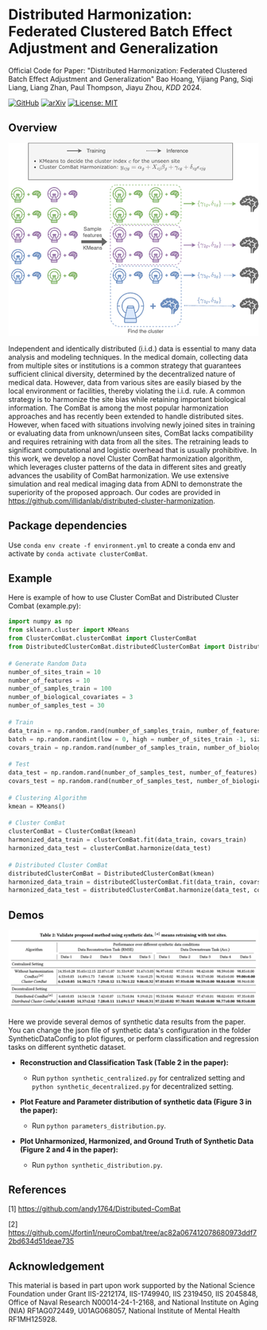 Distributed Harmonization: Federated Clustered Batch Effect Adjustment and Generalization
====================================================


Official Code for Paper: "Distributed Harmonization: Federated Clustered Batch Effect Adjustment and Generalization" Bao Hoang, Yijiang Pang, Siqi Liang, Liang Zhan, Paul Thompson, Jiayu Zhou, *KDD* 2024.

[![GitHub](https://img.shields.io/badge/github-%23121011.svg?style=for-the-badge&logo=github&logoColor=white)](https://github.com/illidanlab/distributed-cluster-harmonization)
[![arXiv](https://img.shields.io/badge/arXiv-1234.56789-b31b1b.svg)](https://arxiv.org/abs/2405.15081)
[![License: MIT](https://img.shields.io/badge/License-MIT-green.svg)](https://opensource.org/licenses/MIT)

## Overview

![Cluster ComBat](ClusterComBat.png)

Independent and identically distributed (i.i.d.) data is essential to many data analysis and modeling techniques. In the medical domain, collecting data from multiple sites or institutions is a common strategy that guarantees sufficient clinical diversity, determined by the decentralized nature of medical data. However, data from various sites are easily biased by the local environment or facilities, thereby violating the i.i.d. rule. A common strategy is to harmonize the site bias while retaining important biological information. The ComBat is among the most popular harmonization approaches and has recently been extended to handle distributed sites. However, when faced with situations involving newly joined sites in training or evaluating data from unknown/unseen sites, ComBat lacks compatibility and requires retraining with data from all the sites. The retraining leads to significant computational and logistic overhead that is usually prohibitive. In this work, we develop a novel Cluster ComBat harmonization algorithm, which leverages cluster patterns of the data in different sites and greatly advances the usability of ComBat harmonization. We use extensive simulation and real medical imaging data from ADNI to demonstrate the superiority of the proposed approach. Our codes are provided in https://github.com/illidanlab/distributed-cluster-harmonization.

## Package dependencies

Use `conda env create -f environment.yml` to create a conda env and
activate by `conda activate clusterComBat`. 

## Example
Here is example of how to use Cluster ComBat and Distributed Cluster Combat (example.py):

```python
import numpy as np
from sklearn.cluster import KMeans
from ClusterComBat.clusterComBat import ClusterComBat
from DistributedClusterComBat.distributedClusterComBat import DistributedClusterComBat

# Generate Random Data
number_of_sites_train = 10
number_of_features = 10
number_of_samples_train = 100
number_of_biological_covariates = 3
number_of_samples_test = 30

# Train
data_train = np.random.rand(number_of_samples_train, number_of_features)
batch = np.random.randint(low = 0, high = number_of_sites_train -1, size = number_of_samples_train)
covars_train = np.random.rand(number_of_samples_train, number_of_biological_covariates)

# Test
data_test = np.random.rand(number_of_samples_test, number_of_features)
covars_test = np.random.rand(number_of_samples_test, number_of_biological_covariates)

# Clustering Algorithm
kmean = KMeans()

# Cluster ComBat
clusterComBat = ClusterComBat(kmean)
harmonized_data_train = clusterComBat.fit(data_train, covars_train)
harmonized_data_test = clusterComBat.harmonize(data_test)

# Distributed Cluster ComBat
distributedClusterComBat = DistributedClusterComBat(kmean)
harmonized_data_train = distributedClusterComBat.fit(data_train, covars_train, batch)
harmonized_data_test = distributedClusterComBat.harmonize(data_test, covars_test)
```

## Demos
![demos](Synthetic-Data-Results.png)

Here we provide several demos of synthetic data results from the paper. You can change the json file of synthetic data's configuration in the folder SyntheticDataConfig to plot figures, or perform classification and regression tasks on different synthetic dataset.

- **Reconstruction and Classification Task (Table 2 in the paper):**

    - Run `python synthetic_centralized.py` for centralized setting and `python synthetic_decentralized.py` for decentralized setting.

- **Plot Feature and Parameter distribution of synthetic data (Figure 3 in the paper):**

    - Run `python parameters_distribution.py`.

- **Plot Unharmonized, Harmonized, and Ground Truth of Synthetic Data (Figure 2 and 4 in the paper):**

    - Run `python synthetic_distribution.py`.

## References
[1] https://github.com/andy1764/Distributed-ComBat

[2] https://github.com/Jfortin1/neuroCombat/tree/ac82a067412078680973ddf72bd634d51deae735

## Acknowledgement
This material is based in part upon work supported by the National Science Foundation under Grant IIS-2212174, IIS-1749940, IIS 2319450, IIS 2045848, Office of Naval Research N00014-24-1-2168, and National Institute on Aging (NIA) RF1AG072449, U01AG068057, National Institute of Mental Health RF1MH125928.
